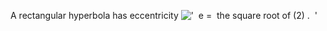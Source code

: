 A rectangular hyperbola has eccentricity
!['  e =  the square root of (2) .  '](../dictionary/equation_images/1665.1..png)
